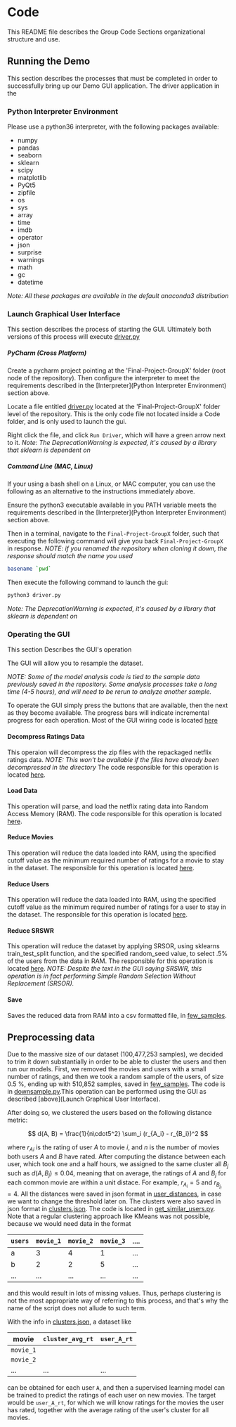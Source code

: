 # Code

This README file describes the Group Code Sections organizational structure and
use.




## Running the Demo

This section describes the processes that must be completed in order to
successfully bring up our Demo GUI application. The driver application in
the

### Python Interpreter Environment

Please use a python36 interpreter, with the following packages available:

* numpy
* pandas
* seaborn
* sklearn
* scipy
* matplotlib
* PyQt5
* zipfile
* os
* sys
* array
* time
* imdb
* operator
* json
* surprise
* warnings
* math
* gc
* datetime

*Note: All these packages are available in the default anaconda3 distribution*

### Launch Graphical User Interface

This section describes the process of starting the GUI. Ultimately both versions
of this process will execute [driver.py](../driver.py)

##### PyCharm (Cross Platform)

Create a pycharm project pointing at the 'Final-Project-GroupX' folder (root node
of the repository). Then configure the interpreter to meet the requirements
described in the [Interpreter](Python Interpreter Environment) section above.

Locate a file entitled [driver.py](../driver.py) located at the 'Final-Project-GroupX' folder
level of the repository. This is the only code file not located inside a Code
folder, and is only used to launch the gui.

Right click the file, and click `Run Driver`, which will have a green arrow next
to it. *Note: The DeprecationWarning is expected, it's caused by a library that
sklearn is dependent on*

##### Command Line (MAC, Linux)

If your using a bash shell on a Linux, or MAC computer, you can use the following
as an alternative to the instructions immediately above.

Ensure the python3 executable available in you PATH variable meets the requirements
described in the [Interpreter](Python Interpreter Environment) section above.

Then in a terminal, navigate to the `Final-Project-GroupX` folder, such that executing the following command will give you back `Final-Project-GroupX` in response. *NOTE:
if you renamed the repository when cloning it down, the response should match the
name you used*

```bash
basename `pwd`
```

Then execute the following command to launch the gui:

```bash
python3 driver.py
```
*Note: The DeprecationWarning is expected, it's caused by a library that
sklearn is dependent on*

### Operating the GUI

This section Describes the GUI's operation

The GUI will allow you to resample the dataset.

*NOTE: Some of the model analysis code is tied to the sample data previously saved in
the repository. Some analysis processes take a long time (4-5 hours), and will need
to be rerun to analyze another sample.*

To operate the GUI simply press the buttons that are available, then the next as
they become available. The progress bars will indicate incremental progress for
each operation. Most of the GUI wiring code is located [here](gui/NetflixDataPanel.py)

#### Decompress Ratings Data

This operaion will decompress the zip files with the repackaged netflix ratings data. *NOTE: This won't be available if the files have already been decompressed in the directory* The code responsible for this operation is located [here](preprocessing/netflix_data.py).

#### Load Data

This operation will parse, and load the netflix rating data into Random Access Memory (RAM). The code responsible for this operation is located [here](preprocessing/netflix_data.py).

#### Reduce Movies

This operation will reduce the data loaded into RAM, using the specified
cutoff value as the minimum required number of ratings for a movie to stay in the
dataset. The responsible for this operation is located [here](preprocessing/downsample.py).

#### Reduce Users

This operation will reduce the data loaded into RAM, using the specified
cutoff value as the minimum required number of ratings for a user to stay in the dataset. The responsible for this operation is located [here](preprocessing/downsample.py).

#### Reduce SRSWR

This operation will reduce the dataset by applying SRSOR, using sklearns train_test_split function, and the specified random_seed value, to select .5% of the users from the data in RAM. The responsible for this operation is located [here](preprocessing/downsample.py). *NOTE: Despite the text in the GUI saying SRSWR, this operation is in fact performing Simple Random Selection Without Replacement (SRSOR).*

#### Save

Saves the reduced data from RAM into a csv formatted file, in [few_samples](../Data/netflix-prize/downsampled-csv/few_samples.csv).

## Preprocessing data

Due to the massive size of our dataset (100,477,253 samples), we decided to trim it down substantially in order to be able to cluster the users and then run our models. First, we removed the movies and users with a small number of ratings, and then we took a random sample of the users, of size 0.5 %, ending up with 510,852 samples, saved in [few_samples](../Data/netflix-prize/downsampled-csv/few_samples.csv). The code is in [downsample.py](preprocessing/downsample.py).This operation can be performed using
the GUI as described [above](Launch Graphical User Interface).

After doing so, we clustered the users based on the following distance metric:

$$ d(A, B) = \frac{1}{n\cdot5^2} \sum_i (r_{A_i} - r_{B_i})^2 $$

where $r_{Ai}$ is the rating of user $A$ to movie $i$, and $n$ is the number of movies both users $A$ and $B$ have rated. After computing the distance between each user, which took one and a half hours, we assigned to the same cluster all $B_j$ such as $d(A, B_j) \leq 0.04$, meaning that on average, the ratings of $A$ and $B_j$ for each common movie are within a unit distace. For example, $r_{A_i} = 5$ and $r_{B_{j_i}} = 4$. All the distances were saved in json format in [user_distances](../Data/user-clusters/user_distances/), in case we want to change the threshold later on. The clusters were also saved in json format in [clusters.json](../Data/user-clusters/clusters.json). The code is located in [get_similar_users.py](preprocessing/get_similar_users.py). Note that a regular clustering approach like KMeans was not possible, because we would need data in the format

| `users` | `movie_1` | `movie_2` | `movie_3` | .... |
|-------|---------|---------|---------|------|
| a     | 3       | 4       | 1       | ...  |
| b     | 2       | 2       | 5       | ...  |
| ...   | ...     | ...     | ...     | ...  |

and this would result in lots of missing values. Thus, perhaps clustering is not the most appropriate way of referring to this process, and that's why the name of the script does not allude to such term.

With the info in [clusters.json](../Data/user-clusters/clusters.json), a dataset like

|   movie   |`cluster_avg_rt` | `user_A_rt`|
|-----------|-----------------|------------|
| `movie_1` |                 |            |
| `movie_2` |                 |            |
| ...       | ...             | ...        |

can be obtained for each user `A`, and then a supervised learning model can be trained to predict the ratings of each user on new movies. The target would be `user_A_rt`, for which we will know ratings for the movies the user has rated, together with the average rating of the user's cluster for all movies.
